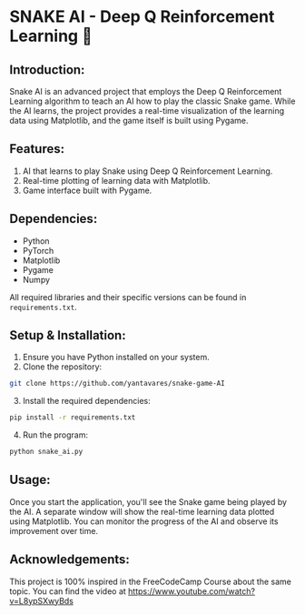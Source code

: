 # SNAKE AI - Deep Q Reinforcement Learning :snake:

## Introduction:

Snake AI is an advanced project that employs the Deep Q Reinforcement Learning algorithm to teach an AI how to play the classic Snake game. While the AI learns, the project provides a real-time visualization of the learning data using Matplotlib, and the game itself is built using Pygame.

## Features:

1. AI that learns to play Snake using Deep Q Reinforcement Learning.
2. Real-time plotting of learning data with Matplotlib.
3. Game interface built with Pygame.

## Dependencies:

- Python
- PyTorch
- Matplotlib
- Pygame
- Numpy

All required libraries and their specific versions can be found in `requirements.txt`.

## Setup & Installation:

1. Ensure you have Python installed on your system.
2. Clone the repository:

```bash
git clone https://github.com/yantavares/snake-game-AI
```

3. Install the required dependencies:

```bash
pip install -r requirements.txt
```

4. Run the program:

```bash
python snake_ai.py
```

## Usage:

Once you start the application, you'll see the Snake game being played by the AI. A separate window will show the real-time learning data plotted using Matplotlib. You can monitor the progress of the AI and observe its improvement over time.

## Acknowledgements:

This project is 100% inspired in the FreeCodeCamp Course about the same topic. You can find the video at https://www.youtube.com/watch?v=L8ypSXwyBds
